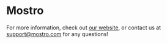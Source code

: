 # Mostro

For more information, check out [our website](https://www.mostro.com/), or contact us at [support@mostro.com](mailto:support@mostro.com) for any questions!
